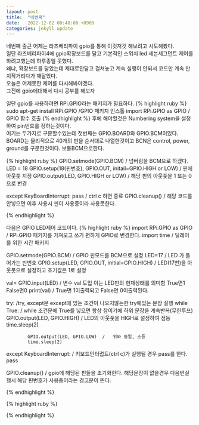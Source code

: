 ```yaml
---
layout: post
title:  "네번째"
date:   2022-12-02 08:48:00 +0900
categories: jekyll update
---
```

네번째 출근
어제는 라즈베리파이 gpio를 통해 이것저것 해보려고 시도해봤다.<br/>
일단 라즈베리파이4에 gpio확장보드를 달고 기본적인 스위치 led 세븐세그먼트 제어를 하려고했는데 하루종일 못했다.<br/>
왜냐, 확장보드를 달았는데 제대로안달고 걸쳐놓고 계속 실행이 안되서 코드만 계속 만지작거리다가 깨달았다.<br/>
오늘은 어제못한 제어를 다시해봐야겠다.<br/>
그전에 gpio에대해서 다시 공부를 해보자<br/>

일단 gpio를 사용하려면 RPi.GPIO라는 패키지가 필요하다.
{% highlight ruby %}
sudo apt-get install RPi.GPIO /GPIO 패키지 인스톨
import RPi.GPIO as GPIO  / GPIO 함수 호출
{% endhighlight %}
후에 해야할것은 Numbering system을 설정하여 pin번호를 정하는것이다.<br/>
여기는 두가지로 구분할수있는데 첫번째는 GPIO.BOARD와 GPIO.BCM이있다.<br/>
BOARD는 물리적으로 40개의 핀을 순서대로 나열한것이고 BCN은 control, power, ground를 구분한것이다. 보통BCM으로한다.<br/>

{% highlight ruby %}
GPIO.setmode(GPIO.BCM) / 넘버링을 BCM으로 하겠다.
LED = 18
GPIO.setup(18(핀번호), GPIO.OUT, initail=GPIO.HIGH or LOW) / 핀에 아웃풋 지정
GPIO.output(LED, GPIO.HIGH or LOW) / 해당 핀의 아웃풋을 1 또는 0으로 변경

except KeyBoardInterrupt:
    pass     / ctrl c 하면 종료
GPIO.cleanup() / 해당 코드를 안넣으면 이후 사용시 핀이 사용중이라 사용못한다.

{% endhighlight %}

다음은 GPIO LED제어 코드이다.
{% highlight ruby %}
import RPi.GPIO as GPIO    / RPi.GPIO 패키지를 가져오고 쓰기 편하게 GPIO로 변경한다.
import time                 / 딜레이를 위한 시간 패키지

GPIO.setmode(GPIO.BCM)      / GPIO 핀모드를 BCM으로 설정
LED=17                       / LED 가 들어가는 핀번호
GPIO.setup(LED, GPIO.OUT, initial=GPIO.HIGH)  / LED(17번)을 아웃풋으로 설정하고 초기값은 1로 설정

val= GPIO.input(LED)  / 변수 val 도입 이는 LED핀의 현재상태를 의미함 True면1 False면0 
print(val)            / True면 1이출력되고 False면 0이출력된다.

try:     /try, except문 except에 있는 조건이 나오지않는한 try에있는 문장 실행
    while True:   / while 조건문에 True를 넣으면 항상 참이기에 하위 문장을 계속반복(무한루프)
            GPIO.output(LED, GPIO.HIGH) / LED의 아웃풋을 HIGH로 설정하여 점등
            time.sleep(2)

            GPIO.output(LED, GPIO.LOW)  /   위와 동일, 소등
            time.sleep(2)

except KeyboardInterrupt:        / 키보드인터럽트(ctrl c)가 실행될 경우 pass를 한다. 
    pass

GPIO.cleanup()               / gpio에 해당된 핀들을 초기화한다. 해당문장이 없을경우 다음번실행시 해당 핀번호가 사용중이라는 경고문이 뜬다.



{% endhighlight %}






{% highlight ruby %}



{% endhighlight %}
